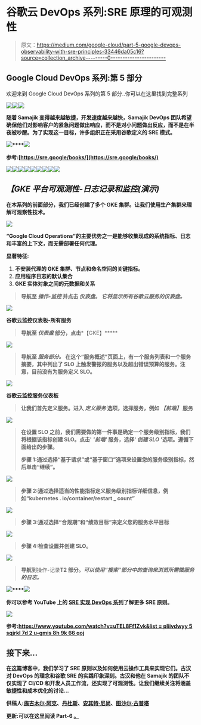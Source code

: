 # 谷歌云 DevOps 系列:SRE 原理的可观测性

> 原文：<https://medium.com/google-cloud/part-5-google-devops-observability-with-sre-principles-33446da05c16?source=collection_archive---------0----------------------->

## Google Cloud DevOps 系列:第 5 部分

欢迎来到 Google Cloud DevOps 系列的第 5 部分..你可以在这里找到完整系列[](/google-cloud/google-cloud-devops-part-1-introduction-to-google-native-devops-process-bfb55be9e3f3)

**![](img/e369891f70f8378a3f71d64a7d0b50fb.png)****![](img/b90ba50e1e64559526b2baf6040db5dc.png)****![](img/21ced3c1ddeebffc0a13b9926ee377b7.png)**

**随着 Samajik 变得越来越敏捷，开发速度越来越快，Samajik DevOps 团队希望确保他们对影响客户的紧急问题做出响应，而不是对小问题做出反应，而不是在半夜被吵醒。为了实现这一目标，许多组织正在采用谷歌定义的 SRE 模式。**

**![](img/5332686503cc18e83acacbcc4a21fe30.png)****![](img/ac38f117969125592e17c7cc7c0d195e.png)**

**参考:[https://sre.google/books/](https://sre.google/books/)**

**![](img/c5ae27d1045c4dbc88df796c9b1f505d.png)****![](img/5cd77c3b77bb39d67b174184ced9080d.png)****![](img/5d6fab4d902f1c38bf201d1b94c64056.png)****![](img/a87a38fd70cdd562917a3f73939fbf27.png)****![](img/d847f8947fc1ad172b430e80607add0b.png)****![](img/ac6d0d692382b0ad8d8809ade6eee057.png)****![](img/9da25049907da092bac9c017036be904.png)****![](img/5e957953d07ad99954f4319244a3e3de.png)****![](img/20f0757e2ac89170a997165df897ca4a.png)**

## *****【GKE 平台可观测性-日志记录和监控(演示)*****

**在本系列的前面部分，我们已经创建了多个 GKE 集群。让我们使用生产集群来理解可观察性技术。**

**![](img/9f0c50276b7d65b97714f88e01c213b4.png)**

**“Google Cloud Operations”的主要优势之一是能够收集现成的系统指标、日志和丰富的上下文，而无需部署任何代理。**

****显著特征:****

1.  **不安装代理的 GKE 集群、节点和命名空间的关键指标。**
2.  **应用程序日志的默认集合**
3.  **GKE 实体对象之间的元数据和关系**

> **导航至 ***操作-监控*** 并点击 ***仪表盘。*** *它将显示所有谷歌云服务的仪表盘。***

**![](img/854e5ae182cbb28b5fa1bacd7c579be2.png)**

****谷歌云监控仪表板-所有服务****

> **导航至 ***仪表盘*** 部分，点击***【GKE】*****

**![](img/4a081079af10521978b3a9d576996812.png)**

> **导航至 ***服务部分。*** 在这个“服务概述”页面上，有一个服务列表和一个服务摘要，其中列出了 SLO 上触发警报的服务以及超出错误预算的服务。注意，目前没有为服务定义 SLO。**

**![](img/f44a2a78633518d1474c7f545c1b6ea4.png)**

****谷歌云监控服务仪表板****

> **让我们首先定义服务。进入 ***定义服务*** 选项，选择服务，例如 ***【前端】*** 服务**

**![](img/1cb60e31976f99d557bc2e18a7ff3740.png)**

> **在设置 SLO 之前，我们需要做的第一件事是确定一个服务级别指标，我们将根据该指标创建 SLO。点击' ***'前端'*** 服务，选择' ***创建 SLO*** '选项。遵循下面给出的步骤。**
> 
> **步骤 1:通过选择“基于请求”或“基于窗口”选项来设置您的服务级别指标，然后单击“继续”。**

**![](img/5e44b7ad734f4bc4af5b0f579bbdd20b.png)**

> **步骤 2:通过选择适当的性能指标定义服务级别指标详细信息，例如“kubernetes . io/container/restart _ count”**

**![](img/9ba4ebb23770f173d8ecf5134118e683.png)**

> **步骤 3:通过选择“合规期”和“绩效目标”来定义您的服务水平目标**

**![](img/87a0dd515d828c7968d3027df3000e76.png)**

> **步骤 4:检查设置并创建 SLO。**

**![](img/697c2ea9c599d731abbea3b55ce7b3bb.png)**

> **导航到**操作-记录**T2 部分。*可以使用“搜索”部分中的查询来浏览所需微服务的日志。***

**![](img/4b751072470c2b6e5b47b2722aaad6f8.png)****![](img/1090b059fab01f4a308cb096ecddb52b.png)**

**你可以参考 YouTube 上的 [SRE 实现 DevOps 系列](https://www.youtube.com/playlist?list=PLIivdWyY5sqJrKl7D2u-gmis8h9K66qoj)了解更多 SRE 原则。**

**![](img/0e2695cf14e5ac3cbc806a420d92775d.png)**

**参考:[https://www.youtube.com/watch?v=uTEL8Ff1Zvk&list = pliivdwyy 5 sqjrkl 7d 2 u-gmis 8h 9k 66 qoj](https://www.youtube.com/watch?v=uTEL8Ff1Zvk&list=PLIivdWyY5sqJrKl7D2u-gmis8h9K66qoj)**

## **接下来…**

**在这篇博客中，我们学习了 SRE 原则以及如何使用云操作工具来实现它们。古汉对 DevOps 的理念和谷歌 SRE 的实践印象深刻。古汉和他在 Samajik 的团队不仅实现了 CI/CD 和开发人员工作流，还实现了可观测性。让我们继续关注将涵盖敏捷性和成本优化的讨论…**

**供稿人:[施吉木尔·阿克](https://medium.com/u/41b475b881ff?source=post_page-----33446da05c16--------------------------------)、[丹杜斯](https://medium.com/u/71d9487165c6?source=post_page-----33446da05c16--------------------------------)、[安其特·尼尚](https://medium.com/u/2d47f7f3f8e2?source=post_page-----33446da05c16--------------------------------)、[图沙尔·古普塔](https://medium.com/u/ee905ea343d?source=post_page-----33446da05c16--------------------------------)**

**更新:可以在这里阅读 Part-6 [。](/@tusharguptag/google-devops-agility-with-cost-optimization-930ad77ccc63)**